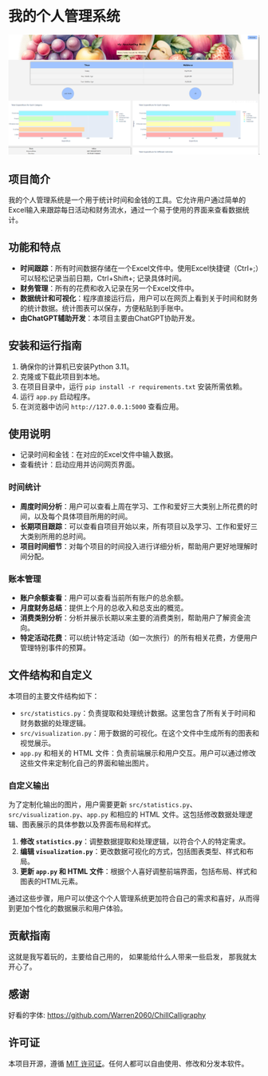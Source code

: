 # 我的个人管理系统
![](Screenshot.png)
## 项目简介
我的个人管理系统是一个用于统计时间和金钱的工具。它允许用户通过简单的Excel输入来跟踪每日活动和财务流水，通过一个易于使用的界面来查看数据统计。

## 功能和特点
- **时间跟踪**：所有时间数据存储在一个Excel文件中。使用Excel快捷键（Ctrl+;）可以轻松记录当前日期，Ctrl+Shift+; 记录具体时间。
- **财务管理**：所有的花费和收入记录在另一个Excel文件中。
- **数据统计和可视化**：程序直接运行后，用户可以在网页上看到关于时间和财务的统计数据。统计图表可以保存，方便粘贴到手账中。
- **由ChatGPT辅助开发**：本项目主要由ChatGPT协助开发。

## 安装和运行指南
1. 确保你的计算机已安装Python 3.11。
2. 克隆或下载此项目到本地。
3. 在项目目录中，运行 `pip install -r requirements.txt` 安装所需依赖。
4. 运行 `app.py` 启动程序。
5. 在浏览器中访问 `http://127.0.0.1:5000` 查看应用。

## 使用说明
- 记录时间和金钱：在对应的Excel文件中输入数据。
- 查看统计：启动应用并访问网页界面。

### 时间统计
- **周度时间分析**：用户可以查看上周在学习、工作和爱好三大类别上所花费的时间，以及每个具体项目所用的时间。
- **长期项目跟踪**：可以查看自项目开始以来，所有项目以及学习、工作和爱好三大类别所用的总时间。
- **项目时间细节**：对每个项目的时间投入进行详细分析，帮助用户更好地理解时间分配。

### 账本管理
- **账户余额查看**：用户可以查看当前所有账户的总余额。
- **月度财务总结**：提供上个月的总收入和总支出的概览。
- **消费类别分析**：分析并展示长期以来主要的消费类别，帮助用户了解资金流向。
- **特定活动花费**：可以统计特定活动（如一次旅行）的所有相关花费，方便用户管理特别事件的预算。

## 文件结构和自定义

本项目的主要文件结构如下：

- `src/statistics.py`：负责提取和处理统计数据。这里包含了所有关于时间和财务数据的处理逻辑。
- `src/visualization.py`：用于数据的可视化。在这个文件中生成所有的图表和视觉展示。
- `app.py` 和相关的 HTML 文件：负责前端展示和用户交互。用户可以通过修改这些文件来定制化自己的界面和输出图片。

### 自定义输出
为了定制化输出的图片，用户需要更新 `src/statistics.py`、`src/visualization.py`、`app.py` 和相应的 HTML 文件。这包括修改数据处理逻辑、图表展示的具体参数以及界面布局和样式。

1. **修改 `statistics.py`**：调整数据提取和处理逻辑，以符合个人的特定需求。
2. **编辑 `visualization.py`**：更改数据可视化的方式，包括图表类型、样式和布局。
3. **更新 `app.py` 和 HTML 文件**：根据个人喜好调整前端界面，包括布局、样式和图表的HTML元素。

通过这些步骤，用户可以使这个个人管理系统更加符合自己的需求和喜好，从而得到更加个性化的数据展示和用户体验。


## 贡献指南
这就是我写着玩的，主要给自己用的， 如果能给什么人带来一些启发， 那我就太开心了。
## 感谢
好看的字体: https://github.com/Warren2060/ChillCalligraphy

## 许可证
本项目开源，遵循 [MIT 许可证](https://opensource.org/licenses/MIT)。任何人都可以自由使用、修改和分发本软件。
